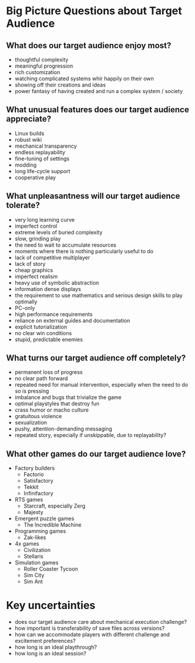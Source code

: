 # Big Picture Questions about Target Audience

## What does our target audience enjoy most?

- thoughtful complexity
- meaningful progression
- rich customization
- watching complicated systems whir happily on their own
- showing off their creations and ideas
- power fantasy of having created and run a complex system / society

## What unusual features does our target audience appreciate?

- Linux builds
- robust wiki
- mechanical transparency
- endless replayability
- fine-tuning of settings
- modding
- long life-cycle support
- cooperative play

## What unpleasantness will our target audience tolerate?

- very long learning curve
- imperfect control
- extreme levels of buried complexity
- slow, grinding play
- the need to wait to accumulate resources
- moments where there is nothing particularly useful to do
- lack of competitive multiplayer
- lack of story
- cheap graphics
- imperfect realism
- heavy use of symbolic abstraction
- information dense displays
- the requirement to use mathematics and serious design skills to play optimally
- PC-only
- high performance requirements
- reliance on external guides and documentation
- explicit tutorialization
- no clear win conditions
- stupid, predictable enemies

## What turns our target audience off completely?

- permanent loss of progress
- no clear path forward
- repeated need for manual intervention, especially when the need to do so is pressing
- imbalance and bugs that trivialize the game
- optimal playstyles that destroy fun
- crass humor or macho culture
- gratuitous violence
- sexualization
- pushy, attention-demanding messaging
- repeated story, especially if unskippable, due to replayability?

## What other games do our target audience love?

- Factory builders
  - Factorio
  - Satisfactory
  - Tekkit
  - Infinifactory
- RTS games
  - Starcraft, especially Zerg
  - Majesty
- Emergent puzzle games
  - The Incredible Machine
- Programming games
  - Zak-likes
- 4x games
  - Civilization
  - Stellaris
- Simulation games
  - Roller Coaster Tycoon
  - Sim City
  - Sim Ant

# Key uncertainties

- does our target audience care about mechanical execution challenge?
- how important is transferability of save files across versions?
- how can we accommodate players with different challenge and excitement preferences?
- how long is an ideal playthrough?
- how long is an ideal session?
